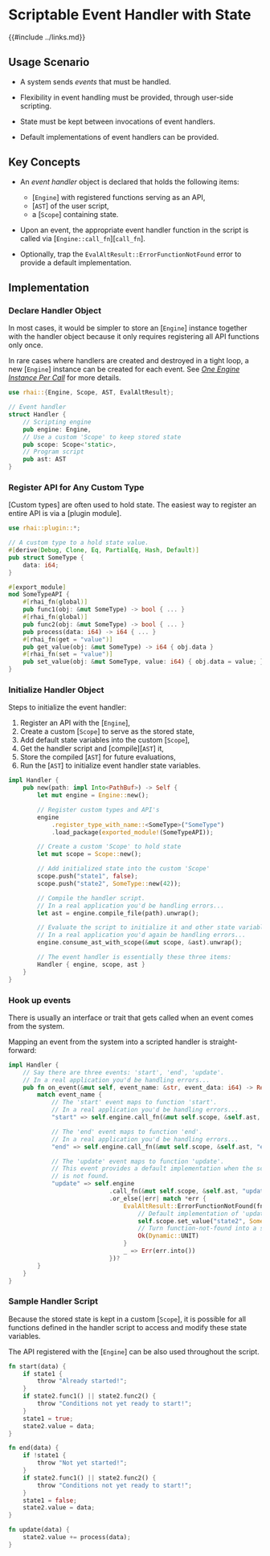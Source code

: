 Scriptable Event Handler with State
==================================

{{#include ../links.md}}


Usage Scenario
--------------

* A system sends _events_ that must be handled.

* Flexibility in event handling must be provided, through user-side scripting.

* State must be kept between invocations of event handlers.

* Default implementations of event handlers can be provided.


Key Concepts
------------

* An _event handler_ object is declared that holds the following items:
  * [`Engine`] with registered functions serving as an API,
  * [`AST`] of the user script,
  * a [`Scope`] containing state.

* Upon an event, the appropriate event handler function in the script is called via [`Engine::call_fn`][`call_fn`].

* Optionally, trap the `EvalAltResult::ErrorFunctionNotFound` error to provide a default implementation.


Implementation
--------------

### Declare Handler Object

In most cases, it would be simpler to store an [`Engine`] instance together with the handler object
because it only requires registering all API functions only once.

In rare cases where handlers are created and destroyed in a tight loop, a new [`Engine`] instance
can be created for each event. See [_One Engine Instance Per Call_](parallel.md) for more details.

```rust
use rhai::{Engine, Scope, AST, EvalAltResult};

// Event handler
struct Handler {
    // Scripting engine
    pub engine: Engine,
    // Use a custom 'Scope' to keep stored state
    pub scope: Scope<'static>,
    // Program script
    pub ast: AST
}
```

### Register API for Any Custom Type

[Custom types] are often used to hold state. The easiest way to register an entire API is via a [plugin module].

```rust
use rhai::plugin::*;

// A custom type to a hold state value.
#[derive(Debug, Clone, Eq, PartialEq, Hash, Default)]
pub struct SomeType {
    data: i64;
}

#[export_module]
mod SomeTypeAPI {
    #[rhai_fn(global)]
    pub func1(obj: &mut SomeType) -> bool { ... }
    #[rhai_fn(global)]
    pub func2(obj: &mut SomeType) -> bool { ... }
    pub process(data: i64) -> i64 { ... }
    #[rhai_fn(get = "value")]
    pub get_value(obj: &mut SomeType) -> i64 { obj.data }
    #[rhai_fn(set = "value")]
    pub set_value(obj: &mut SomeType, value: i64) { obj.data = value; }
}
```

### Initialize Handler Object

Steps to initialize the event handler:

1. Register an API with the [`Engine`],
2. Create a custom [`Scope`] to serve as the stored state,
3. Add default state variables into the custom [`Scope`],
4. Get the handler script and [compile][`AST`] it,
5. Store the compiled [`AST`] for future evaluations,
6. Run the [`AST`] to initialize event handler state variables.

```rust
impl Handler {
    pub new(path: impl Into<PathBuf>) -> Self {
        let mut engine = Engine::new();

        // Register custom types and API's
        engine
            .register_type_with_name::<SomeType>("SomeType")
            .load_package(exported_module!(SomeTypeAPI));

        // Create a custom 'Scope' to hold state
        let mut scope = Scope::new();

        // Add initialized state into the custom 'Scope'
        scope.push("state1", false);
        scope.push("state2", SomeType::new(42));

        // Compile the handler script.
        // In a real application you'd be handling errors...
        let ast = engine.compile_file(path).unwrap();

        // Evaluate the script to initialize it and other state variables.
        // In a real application you'd again be handling errors...
        engine.consume_ast_with_scope(&mut scope, &ast).unwrap();

        // The event handler is essentially these three items:
        Handler { engine, scope, ast }
    }
}
```

### Hook up events

There is usually an interface or trait that gets called when an event comes from the system.

Mapping an event from the system into a scripted handler is straight-forward:

```rust
impl Handler {
    // Say there are three events: 'start', 'end', 'update'.
    // In a real application you'd be handling errors...
    pub fn on_event(&mut self, event_name: &str, event_data: i64) -> Result<(), Error> {
        match event_name {
            // The 'start' event maps to function 'start'.
            // In a real application you'd be handling errors...
            "start" => self.engine.call_fn(&mut self.scope, &self.ast, "start", (event_data,))?,

            // The 'end' event maps to function 'end'.
            // In a real application you'd be handling errors...
            "end" => self.engine.call_fn(&mut self.scope, &self.ast, "end", (event_data,))?,

            // The 'update' event maps to function 'update'.
            // This event provides a default implementation when the scripted function
            // is not found.
            "update" => self.engine
                            .call_fn(&mut self.scope, &self.ast, "update", (event_data,))
                            .or_else(|err| match *err {
                                EvalAltResult::ErrorFunctionNotFound(fn_name, _) if fn_name == "update" => {
                                    // Default implementation of 'update' event handler
                                    self.scope.set_value("state2", SomeType::new(42));
                                    // Turn function-not-found into a success
                                    Ok(Dynamic::UNIT)
                                }
                                _ => Err(err.into())
                            })?
        }
    }
}
```

### Sample Handler Script

Because the stored state is kept in a custom [`Scope`], it is possible for all functions defined
in the handler script to access and modify these state variables.

The API registered with the [`Engine`] can be also used throughout the script.

```rust
fn start(data) {
    if state1 {
        throw "Already started!";
    }
    if state2.func1() || state2.func2() {
        throw "Conditions not yet ready to start!";
    }
    state1 = true;
    state2.value = data;
}

fn end(data) {
    if !state1 {
        throw "Not yet started!";
    }
    if state2.func1() || state2.func2() {
        throw "Conditions not yet ready to start!";
    }
    state1 = false;
    state2.value = data;
}

fn update(data) {
    state2.value += process(data);
}
```
